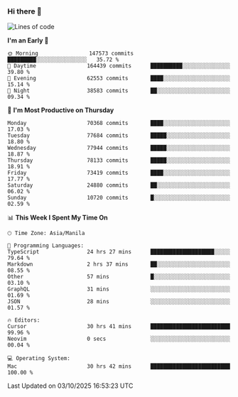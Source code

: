 ### Hi there 👋

<!--START_SECTION:waka-->
![Lines of code](https://img.shields.io/badge/From%20Hello%20World%20I%27ve%20Written-141.2%20million%20lines%20of%20code-blue)

**I'm an Early 🐤** 

```text
🌞 Morning                147573 commits      █████████░░░░░░░░░░░░░░░░   35.72 % 
🌆 Daytime                164439 commits      ██████████░░░░░░░░░░░░░░░   39.80 % 
🌃 Evening                62553 commits       ████░░░░░░░░░░░░░░░░░░░░░   15.14 % 
🌙 Night                  38583 commits       ██░░░░░░░░░░░░░░░░░░░░░░░   09.34 % 
```
📅 **I'm Most Productive on Thursday** 

```text
Monday                   70368 commits       ████░░░░░░░░░░░░░░░░░░░░░   17.03 % 
Tuesday                  77684 commits       █████░░░░░░░░░░░░░░░░░░░░   18.80 % 
Wednesday                77944 commits       █████░░░░░░░░░░░░░░░░░░░░   18.87 % 
Thursday                 78133 commits       █████░░░░░░░░░░░░░░░░░░░░   18.91 % 
Friday                   73419 commits       ████░░░░░░░░░░░░░░░░░░░░░   17.77 % 
Saturday                 24880 commits       ██░░░░░░░░░░░░░░░░░░░░░░░   06.02 % 
Sunday                   10720 commits       █░░░░░░░░░░░░░░░░░░░░░░░░   02.59 % 
```


📊 **This Week I Spent My Time On** 

```text
🕑︎ Time Zone: Asia/Manila

💬 Programming Languages: 
TypeScript               24 hrs 27 mins      ████████████████████░░░░░   79.64 % 
Markdown                 2 hrs 37 mins       ██░░░░░░░░░░░░░░░░░░░░░░░   08.55 % 
Other                    57 mins             █░░░░░░░░░░░░░░░░░░░░░░░░   03.10 % 
GraphQL                  31 mins             ░░░░░░░░░░░░░░░░░░░░░░░░░   01.69 % 
JSON                     28 mins             ░░░░░░░░░░░░░░░░░░░░░░░░░   01.57 % 

🔥 Editors: 
Cursor                   30 hrs 41 mins      █████████████████████████   99.96 % 
Neovim                   0 secs              ░░░░░░░░░░░░░░░░░░░░░░░░░   00.04 % 

💻 Operating System: 
Mac                      30 hrs 42 mins      █████████████████████████   100.00 % 
```


 Last Updated on 03/10/2025 16:53:23 UTC
<!--END_SECTION:waka-->


<!--
**rad182/rad182** is a ✨ _special_ ✨ repository because its `README.md` (this file) appears on your GitHub profile.

Here are some ideas to get you started:

- 🔭 I’m currently working on ...
- 🌱 I’m currently learning ...
- 👯 I’m looking to collaborate on ...
- 🤔 I’m looking for help with ...
- 💬 Ask me about ...
- 📫 How to reach me: ...
- 😄 Pronouns: ...
- ⚡ Fun fact: ...
-->
